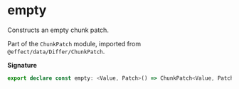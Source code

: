# empty

Constructs an empty chunk patch.

Part of the `ChunkPatch` module, imported from `@effect/data/Differ/ChunkPatch`.

**Signature**

```ts
export declare const empty: <Value, Patch>() => ChunkPatch<Value, Patch>
```
